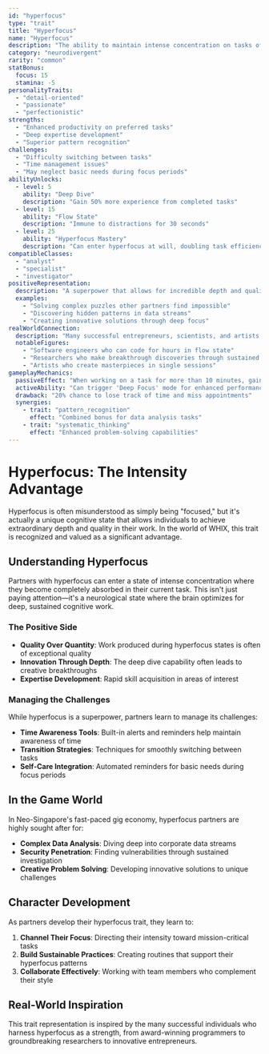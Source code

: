 ```yaml
---
id: "hyperfocus"
type: "trait"
title: "Hyperfocus"
name: "Hyperfocus"
description: "The ability to maintain intense concentration on tasks of interest"
category: "neurodivergent"
rarity: "common"
statBonus:
  focus: 15
  stamina: -5
personalityTraits:
  - "detail-oriented"
  - "passionate"
  - "perfectionistic"
strengths:
  - "Enhanced productivity on preferred tasks"
  - "Deep expertise development"
  - "Superior pattern recognition"
challenges:
  - "Difficulty switching between tasks"
  - "Time management issues"
  - "May neglect basic needs during focus periods"
abilityUnlocks:
  - level: 5
    ability: "Deep Dive"
    description: "Gain 50% more experience from completed tasks"
  - level: 15
    ability: "Flow State"
    description: "Immune to distractions for 30 seconds"
  - level: 25
    ability: "Hyperfocus Mastery"
    description: "Can enter hyperfocus at will, doubling task efficiency"
compatibleClasses:
  - "analyst"
  - "specialist"
  - "investigator"
positiveRepresentation:
  description: "A superpower that allows for incredible depth and quality of work"
  examples:
    - "Solving complex puzzles other partners find impossible"
    - "Discovering hidden patterns in data streams"
    - "Creating innovative solutions through deep focus"
realWorldConnection:
  description: "Many successful entrepreneurs, scientists, and artists have ADHD hyperfocus traits"
  notableFigures:
    - "Software engineers who can code for hours in flow state"
    - "Researchers who make breakthrough discoveries through sustained focus"
    - "Artists who create masterpieces in single sessions"
gameplayMechanics:
  passiveEffect: "When working on a task for more than 10 minutes, gain 25% efficiency bonus"
  activeAbility: "Can trigger 'Deep Focus' mode for enhanced performance"
  drawback: "20% chance to lose track of time and miss appointments"
  synergies:
    - trait: "pattern_recognition"
      effect: "Combined bonus for data analysis tasks"
    - trait: "systematic_thinking"
      effect: "Enhanced problem-solving capabilities"
---
```


# Hyperfocus: The Intensity Advantage

Hyperfocus is often misunderstood as simply being "focused," but it's actually a unique cognitive state that allows individuals to achieve extraordinary depth and quality in their work. In the world of WHIX, this trait is recognized and valued as a significant advantage.

## Understanding Hyperfocus

Partners with hyperfocus can enter a state of intense concentration where they become completely absorbed in their current task. This isn't just paying attention—it's a neurological state where the brain optimizes for deep, sustained cognitive work.

### The Positive Side

- **Quality Over Quantity**: Work produced during hyperfocus states is often of exceptional quality
- **Innovation Through Depth**: The deep dive capability often leads to creative breakthroughs
- **Expertise Development**: Rapid skill acquisition in areas of interest

### Managing the Challenges

While hyperfocus is a superpower, partners learn to manage its challenges:

- **Time Awareness Tools**: Built-in alerts and reminders help maintain awareness of time
- **Transition Strategies**: Techniques for smoothly switching between tasks
- **Self-Care Integration**: Automated reminders for basic needs during focus periods

## In the Game World

In Neo-Singapore's fast-paced gig economy, hyperfocus partners are highly sought after for:

- **Complex Data Analysis**: Diving deep into corporate data streams
- **Security Penetration**: Finding vulnerabilities through sustained investigation  
- **Creative Problem Solving**: Developing innovative solutions to unique challenges

## Character Development

As partners develop their hyperfocus trait, they learn to:

1. **Channel Their Focus**: Directing their intensity toward mission-critical tasks
2. **Build Sustainable Practices**: Creating routines that support their hyperfocus patterns
3. **Collaborate Effectively**: Working with team members who complement their style

## Real-World Inspiration

This trait representation is inspired by the many successful individuals who harness hyperfocus as a strength, from award-winning programmers to groundbreaking researchers to innovative entrepreneurs.